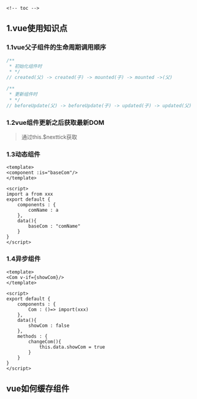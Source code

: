 `<!-- toc -->`


## 1.vue使用知识点

### 1.1vue父子组件的生命周期调用顺序

```javascript
/**
 * 初始化组件时
 * */ 
// created(父) -> created(子) -> mounted(子) -> mounted ->(父)

/**
 * 更新组件时
 * */ 
// beforeUpdate(父) -> beforeUpdate(子) -> updated(子) -> updated(父)

```

### 1.2vue组件更新之后获取最新DOM

> 通过this.$nexttick获取

### 1.3动态组件
```
<template>
<component :is="baseCom"/>
</template>

<script>
import a from xxx
export default {
    components : {
        comName : a
    },
    data(){
        baseCom : "comName"
    }
}
</script>
```

### 1.4异步组件
```
<template>
<Com v-if={showCom}/>
</template>

<script>
export default {
    components : {
        Com : ()=> import(xxx)
    },
    data(){
        showCom : false
    },
    methods : {
        changeCom(){
            this.data.showCom = true
        }
    }
}
</script>
```

## vue如何缓存组件



